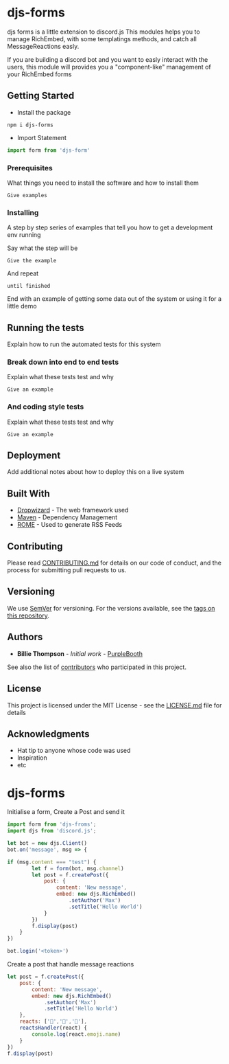 # djs-forms

djs forms is a little extension to discord.js
This modules helps you to manage RichEmbed, with some templatings methods, and catch all MessageReactions easly.

If you are building a discord bot and you want to easly interact with the users, this module will provides you a "component-like" management of your RichEmbed forms 

## Getting Started

- Install the package

```
npm i djs-forms
```

- Import Statement
```js
import form from 'djs-form'
```



### Prerequisites

What things you need to install the software and how to install them

```
Give examples
```

### Installing

A step by step series of examples that tell you how to get a development env running

Say what the step will be

```
Give the example
```

And repeat

```
until finished
```

End with an example of getting some data out of the system or using it for a little demo

## Running the tests

Explain how to run the automated tests for this system

### Break down into end to end tests

Explain what these tests test and why

```
Give an example
```

### And coding style tests

Explain what these tests test and why

```
Give an example
```

## Deployment

Add additional notes about how to deploy this on a live system

## Built With

* [Dropwizard](http://www.dropwizard.io/1.0.2/docs/) - The web framework used
* [Maven](https://maven.apache.org/) - Dependency Management
* [ROME](https://rometools.github.io/rome/) - Used to generate RSS Feeds

## Contributing

Please read [CONTRIBUTING.md](https://gist.github.com/PurpleBooth/b24679402957c63ec426) for details on our code of conduct, and the process for submitting pull requests to us.

## Versioning

We use [SemVer](http://semver.org/) for versioning. For the versions available, see the [tags on this repository](https://github.com/your/project/tags). 

## Authors

* **Billie Thompson** - *Initial work* - [PurpleBooth](https://github.com/PurpleBooth)

See also the list of [contributors](https://github.com/your/project/contributors) who participated in this project.

## License

This project is licensed under the MIT License - see the [LICENSE.md](LICENSE.md) file for details

## Acknowledgments

* Hat tip to anyone whose code was used
* Inspiration
* etc

# djs-forms

Initialise a form, Create a Post and send it
```js
import form from 'djs-froms';
import djs from 'discord.js';

let bot = new djs.Client()
bot.on('message', msg => {

if (msg.content === "test") {
        let f = form(bot, msg.channel)
        let post = f.createPost({
            post: {
                content: 'New message',
                embed: new djs.RichEmbed()
                    .setAuthor('Max')
                    .setTitle('Hello World')
            }
        })
        f.display(post)
    }
})

bot.login('<token>')
```


Create a post that handle message reactions
```js
let post = f.createPost({
    post: {
        content: 'New message',
        embed: new djs.RichEmbed()
            .setAuthor('Max')
            .setTitle('Hello World')
    },
    reacts: ['🥃','🍇','💼'],
    reactsHandler(react) {
        console.log(react.emoji.name)
    }
})
f.display(post)
```
